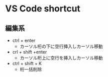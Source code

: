# VS Code shortcut

## 編集系

- ctrl + enter
  - カーソル桁の下に空行挿入しカーソル移動
- crl + shift +enter 
  - カーソル桁上に空行を挿入しカーソル移動
- ctrl + shift + K
  - 桁一括削除